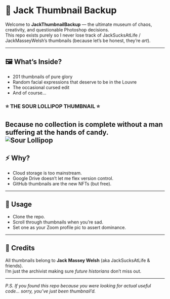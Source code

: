 # 🍭 Jack Thumbnail Backup

Welcome to **JackThumbnailBackup** — the ultimate museum of chaos, creativity, and questionable Photoshop decisions.  
This repo exists purely so I never lose track of JackSucksAtLife / JackMasseyWelsh’s thumbnails (because let’s be honest, they’re *art*).

---

## 🖼 What’s Inside?
- 201 thumbnails of pure glory  
- Random facial expressions that deserve to be in the Louvre  
- The occasional cursed edit  
- And of course…  

### ⭐ **THE SOUR LOLLIPOP THUMBNAIL** ⭐  
Because no collection is complete without a man suffering at the hands of candy.  
![Sour Lollipop](https://raw.githubusercontent.com/T3chieJack/JackThumbnailBackup/main/DSC01332-removebg)
---

## ⚡ Why?
- Cloud storage is too mainstream.  
- Google Drive doesn’t let me flex version control.  
- GitHub thumbnails are the new NFTs (but free).  

---

## 🚀 Usage
- Clone the repo.  
- Scroll through thumbnails when you’re sad.  
- Set one as your Zoom profile pic to assert dominance.  

---

## 🙏 Credits
All thumbnails belong to **Jack Massey Welsh** (aka JackSucksAtLife & friends).  
I’m just the archivist making sure *future historians* don’t miss out.  

---

*P.S. If you found this repo because you were looking for actual useful code… sorry, you’ve just been thumbnail’d.*
